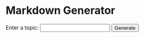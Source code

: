 <!DOCTYPE html>
<html>
  <head>
    <title>Markdown Generator</title>
    <script src="https://cdn.jsdelivr.net/npm/marked/marked.min.js"></script>
  </head>

  <body>
    <h1>Markdown Generator</h1>
    <form id="topic-form">
      <label for="topic">Enter a topic:</label>
      <input type="text" id="topic" name="topic" />
      <button type="submit">Generate</button>
    </form>
    <div id="result"></div>
    <script>
      document
        .getElementById("topic-form")
        .addEventListener("submit", async function (event) {
          event.preventDefault();
          const topic = document.getElementById("topic").value;
          const response = await fetch("http://localhost:8000/", {
            method: "POST",
            headers: {
              "Content-Type": "application/json",
            },
            body: JSON.stringify({ question: topic }),
          });
          const reader = response.body.getReader();
          const decoder = new TextDecoder("utf-8");
          const resultDiv = document.getElementById("result");
          let resultText = "";
          let sources = null;
          let chatId = null;

          while (true) {
            const { done, value } = await reader.read();
            if (done) break;
            const chunk = decoder.decode(value);
            const jsonChunk = JSON.parse(chunk);

            if (jsonChunk.type === "text") {
              resultText += jsonChunk.content;
              resultDiv.innerHTML = marked.parse(resultText);
            } else if (jsonChunk.type === "sources") {
              sources = jsonChunk.content;
              const sourcesDiv = document.createElement("div");
              sourcesDiv.innerHTML = `<h2>Sources</h2><pre>${JSON.stringify(sources, null, 2)}</pre>`;
              resultDiv.appendChild(sourcesDiv);
            } else if (jsonChunk.type === "chatId") {
              chatId = jsonChunk.content;
              const chatIdDiv = document.createElement("div");
              chatIdDiv.innerHTML = `<h2>Chat ID</h2><p>${chatId}</p>`;
              resultDiv.appendChild(chatIdDiv);
            }
          }
        });
    </script>
  </body>
</html>
